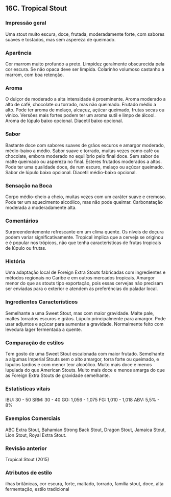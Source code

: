 ## 16C. Tropical Stout

### Impressão geral

Uma stout muito escura, doce, frutada, moderadamente forte, com sabores suaves e tostados, mas sem aspereza de queimado.

### Aparência

Cor marrom muito profundo a preto. Limpidez geralmente obscurecida pela cor escura. Se não opaca deve ser límpida. Colarinho volumoso castanho a marrom, com boa retenção.

### Aroma

O dulçor de moderado a alta intensidade é proeminente. Aroma moderado a alto de café, chocolate ou torrado, mas não queimado. Frutado médio a alto. Pode ter aroma de melaço, alcaçuz, açúcar queimado, frutas secas ou vínico. Versões mais fortes podem ter um aroma sutil e limpo de álcool. Aroma de lúpulo baixo opcional. Diacetil baixo opcional.

### Sabor

Bastante doce com sabores suaves de grãos escuros e amargor moderado, médio-baixo a médio. Sabor suave e torrado, muitas vezes como café ou chocolate, embora moderado no equilíbrio pelo final doce. Sem sabor de malte queimado ou aspereza no final. Ésteres frutados moderados a altos. Pode ter uma qualidade doce, de rum escuro, melaço ou açúcar queimado. Sabor de lúpulo baixo opcional. Diacetil médio-baixo opcional.

### Sensação na Boca

Corpo médio-cheio a cheio, muitas vezes com um caráter suave e cremoso. Pode ter um aquecimento alcoólico, mas não pode queimar. Carbonatação moderada a moderadamente alta.

### Comentários

Surpreendentemente refrescante em um clima quente. Os níveis de doçura podem variar significativamente. Tropical implica que a cerveja se originou e é popular nos trópicos, não que tenha características de frutas tropicais de lúpulo ou frutas.

### História

Uma adaptação local de Foreign Extra Stouts fabricadas com ingredientes e métodos regionais no Caribe e em outros mercados tropicais. Amargor menor do que as stouts tipo exportação, pois essas cervejas não precisam ser enviadas para o exterior e atendem às preferências do paladar local.

### Ingredientes Característicos

Semelhante a uma Sweet Stout, mas com maior gravidade. Malte pale, maltes torrados escuros e grãos. Lúpulo principalmente para amargor. Pode usar adjuntos e açúcar para aumentar a gravidade. Normalmente feito com levedura lager fermentada a quente.

### Comparação de estilos

Tem gosto de uma Sweet Stout escalonada com maior frutado. Semelhante a algumas Imperial Stouts sem o alto amargor, torra forte ou queimado, e lúpulos tardios e com menor teor alcoólico. Muito mais doce e menos lupulada do que American Stouts. Muito mais doce e menos amarga do que as Foreign Extra Stouts de gravidade semelhante.

### Estatísticas vitais

IBU: 30 - 50
SRM: 30 - 40
GO: 1,056 - 1,075
FG: 1,010 - 1,018
ABV: 5,5% - 8%

### Exemplos Comerciais

ABC Extra Stout, Bahamian Strong Back Stout, Dragon Stout, Jamaica Stout, Lion Stout, Royal Extra Stout.

### Revisão anterior

Tropical Stout (2015)

### Atributos de estilo

ilhas britânicas, cor escura, forte, maltado, torrado, família stout, doce, alta fermentação, estilo tradicional